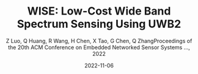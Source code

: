 ---
title: "WISE: Low-Cost Wide Band Spectrum Sensing Using UWB2"
collection: publications
permalink: "/publication/2022-11-06"
excerpt: "Spectrum sensing plays a crucial role in spectrum monitoring and management. However, due to the expensive cost of high-speed ADCs, wideband spectrum sensing is a long-standing challenge. In this paper, we present how to transform Ultra-wideband (UWB) devices into a spectrum sensor which can provide wideband spectrum monitoring at a low cost. Compared with the expensive high-speed ADCs which cost at least hundreds of dollars, a UWB device is only several dollars. As the low-cost UWB technology is not originally designed for spectrum sensing, we address the inherent limitations of low-cost devices such as limited memory, low SPI speed and low accuracy, and show how to obtain spectrum occupancy information from the noisy and spurious UWB channel impulse response. In this paper, we present WISE, which not only can give accurate channel occupancy information, but also can precisely …"
date: "2022-11-06"
venue: "Proceedings of the 20th ACM Conference on Embedded Networked Sensor Systems …, 2022"
paperurl: "https://huangqy7.github.io/Paper/WISE_final.pdf"
author: "Z Luo, Q Huang, R Wang, H Chen, X Tao, G Chen, Q ZhangProceedings of the 20th ACM Conference on Embedded Networked Sensor Systems …, 2022"
poster:
remark:
---